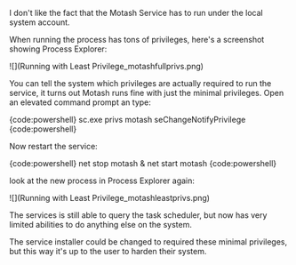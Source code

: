 I don't like the fact that the Motash Service has to run under the local system account.

When running the process has tons of privileges, here's a screenshot showing Process Explorer:

![](Running with Least Privilege_motashfullprivs.png)

You can tell the system which privileges are actually required to run the service, it turns out
Motash runs fine with just the minimal privileges. Open an elevated command prompt an type:

{code:powershell}
sc.exe privs motash seChangeNotifyPrivilege
{code:powershell}

Now restart the service:

{code:powershell}
net stop motash & net start motash
{code:powershell}

look at the new process in Process Explorer again:

![](Running with Least Privilege_motashleastprivs.png)

The services is still able to query the task scheduler, but now has very limited abilities to do anything else on the system.

The service installer could be changed to required these minimal privileges, but this way it's up to the user to harden their system.